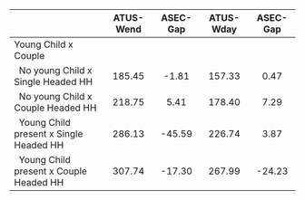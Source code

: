 
|                      |    ATUS-Wend |     ASEC-Gap |    ATUS-Wday |     ASEC-Gap |
| -------------------- | :----------: | :----------: | :----------: | :----------: |
| Young Child x Couple |              |              |              |              |
| &nbsp;&nbsp;No young Child x Single Headed HH |       185.45 |        -1.81 |       157.33 |         0.47 |
| &nbsp;&nbsp;No young Child x Couple Headed HH |       218.75 |         5.41 |       178.40 |         7.29 |
| &nbsp;&nbsp;Young Child present x Single Headed HH |       286.13 |       -45.59 |       226.74 |         3.87 |
| &nbsp;&nbsp;Young Child present x Couple Headed HH |       307.74 |       -17.30 |       267.99 |       -24.23 |

